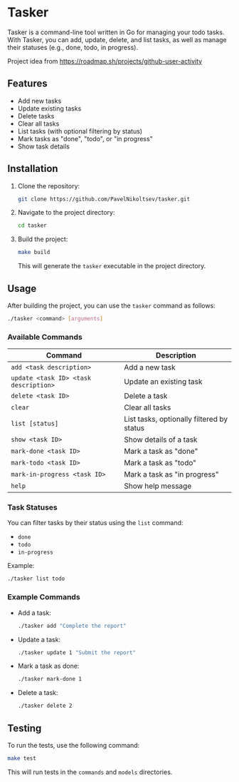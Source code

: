 
# Tasker

Tasker is a command-line tool written in Go for managing your todo tasks. With Tasker, you can add, update, delete, and list tasks, as well as manage their statuses (e.g., done, todo, in progress).

Project idea from <https://roadmap.sh/projects/github-user-activity>

## Features

- Add new tasks
- Update existing tasks
- Delete tasks
- Clear all tasks
- List tasks (with optional filtering by status)
- Mark tasks as "done", "todo", or "in progress"
- Show task details

## Installation

1. Clone the repository:

   ```bash
   git clone https://github.com/PavelNikoltsev/tasker.git
   ```

2. Navigate to the project directory:

   ```bash
   cd tasker
   ```

3. Build the project:

   ```bash
   make build
   ```

   This will generate the `tasker` executable in the project directory.

## Usage

After building the project, you can use the `tasker` command as follows:

```bash
./tasker <command> [arguments]
```

### Available Commands

| Command                               | Description                               |
| ------------------------------------- | ----------------------------------------- |
| `add <task description>`              | Add a new task                            |
| `update <task ID> <task description>` | Update an existing task                   |
| `delete <task ID>`                    | Delete a task                             |
| `clear`                               | Clear all tasks                           |
| `list [status]`                       | List tasks, optionally filtered by status |
| `show <task ID>`                      | Show details of a task                    |
| `mark-done <task ID>`                 | Mark a task as "done"                     |
| `mark-todo <task ID>`                 | Mark a task as "todo"                     |
| `mark-in-progress <task ID>`          | Mark a task as "in progress"              |
| `help`                                | Show help message                         |

### Task Statuses

You can filter tasks by their status using the `list` command:

- `done`
- `todo`
- `in-progress`

Example:

```bash
./tasker list todo
```

### Example Commands

- Add a task:
  
  ```bash
  ./tasker add "Complete the report"
  ```

- Update a task:

  ```bash
  ./tasker update 1 "Submit the report"
  ```

- Mark a task as done:

  ```bash
  ./tasker mark-done 1
  ```

- Delete a task:

  ```bash
  ./tasker delete 2
  ```

## Testing

To run the tests, use the following command:

```bash
make test
```

This will run tests in the `commands` and `models` directories.
